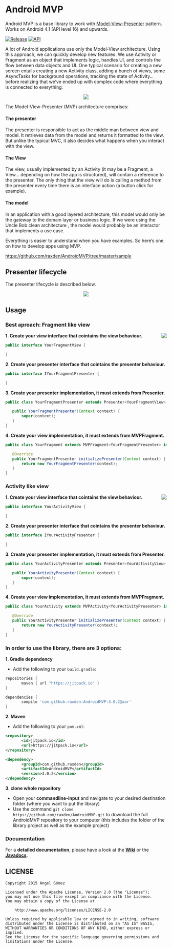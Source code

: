 Android MVP
===========

Android MVP is a base library to work with [Model-View-Presenter](http://en.wikipedia.org/wiki/Model%E2%80%93view%E2%80%93presenter) pattern. Works on Android 4.1 (API level 16) and upwards.

[![Release](https://img.shields.io/github/tag/raxden/AndroidMVP.svg?label=Download)](https://jitpack.io/#raxden/AndroidMVP/)
[![API](https://img.shields.io/badge/API-16%2B-green.svg?style=flat)](https://android-arsenal.com/api?level=16)


A lot of Android applications use only the Model-View architecture. Using this approach, we can quickly develop new features. We use Activity or Fragment as an object that implements logic, handles UI, and controls the flow between data objects and UI. One typical scenario for creating a new screen entails creating a new Activity class, adding a bunch of views, some AsyncTasks for background operations, tracking the state of Activity… before realizing that we’ve ended up with complex code where everything is connected to everything.

<p align="center">
<img src="https://raw.githubusercontent.com/raxden/AndroidMVP/master/mvc_mvp.png"/>
</p>

The Model-View-Presenter (MVP) architecture comprises:

#### The presenter
The presenter is responsible to act as the middle man between view and model. It retrieves data from the model and returns it formatted to the view. But unlike the typical MVC, it also decides what happens when you interact with the view.
#### The View
The view, usually implemented by an Activity (it may be a Fragment, a View… depending on how the app is structured), will contain a reference to the presenter. The only thing that the view will do is calling a method from the presenter every time there is an interface action (a button click for example).
#### The model
In an application with a good layered architecture, this model would only be the gateway to the domain layer or business logic. If we were using the Uncle Bob clean architecture , the model would probably be an interactor that implements a use case.

Everything is easier to understand when you have examples. So here’s one on how to develop apps using MVP.

https://github.com/raxden/AndroidMVP/tree/master/sample

## Presenter lifecycle

The presenter lifecycle is described below.

<p align="center">
<img src="https://raw.githubusercontent.com/raxden/AndroidMVP/master/mvp_lifecycle.png"/>
</p>

## Usage

### Best aproach: Fragment like view

<img align="right" src="https://github.com/raxden/AndroidMVP/blob/master/mvp_fragment.png?raw=true" />

**1. Create your view interface that cointains the view behaviour.**

 ```java
public interface YourFragmentView {

}
```

**2. Create your presenter interface that cointains the presenter behaviour.**

 ```java
public interface IYourFragmentPresenter {

}
```

**3. Create your presenter implementation, it must extends from Presenter.**

 ```java
public class YourFragmentPresenter extends Presenter<YourFragmentView> implements IYourFragmentPresenter {

    public YourFragmentPresenter(Context context) {
        super(context);
    }
}
```

**4. Create your view implementation, it must extends from MVPFragment.**

 ```java
public class YourFragment extends MVPFragment<YourFragmentPresenter> implements YourFragmentView {

    @Override
    public YourFragmentPresenter initializePresenter(Context context) {
        return new YourFragmentPresenter(context);
    }
}
```


### Activity like view

<img align="right" src="https://github.com/raxden/AndroidMVP/blob/master/mvp_activity.png?raw=true" />

**1. Create your view interface that cointains the view behaviour.**

 ```java
public interface YourActivityView {

}
```

**2. Create your presenter interface that cointains the presenter behaviour.**

 ```java
public interface IYourActivityPresenter {

}
```

**3. Create your presenter implementation, it must extends from Presenter.**

 ```java
public class YourActivityPresenter extends Presenter<YourActivityView> implements IYourActivityPresenter {

    public YourActivityPresenter(Context context) {
        super(context);
    }
}
```

**4. Create your view implementation, it must extends from MVPFragment.**

 ```java
public class YourActivity extends MVPActivity<YourActivityPresenter> implements YourActivityView {

    @Override
    public YourActivityPresenter initializePresenter(Context context) {
        return new YourActivityPresenter(context);
    }
}
```

### In order to use the library, there are 3 options:

**1. Gradle dependency**

 - 	Add the following to your `build.gradle`:
 ```gradle
repositories {
	    maven { url "https://jitpack.io" }
}

dependencies {
	    compile 'com.github.raxden:AndroidMVP:3.0.2@aar'
}
```

**2. Maven**
- Add the following to your `pom.xml`:
 ```xml
<repository>
       	<id>jitpack.io</id>
	    <url>https://jitpack.io</url>
</repository>

<dependency>
	    <groupId>com.github.raxden</groupId>
	    <artifactId>AndroidMVP</artifactId>
	    <version>3.0.2</version>
</dependency>
```

**3. clone whole repository**
 - Open your **commandline-input** and navigate to your desired destination folder (where you want to put the library)
 - Use the command `git clone https://github.com/raxden/AndroidMVP.git` to download the full AndroidMVP repository to your computer (this includes the folder of the library project as well as the example project)

### Documentation 

For a **detailed documentation**, please have a look at the [**Wiki**](https://github.com/raxden/AndroidMVP/wiki) or the [**Javadocs**](https://jitpack.io/com/github/raxden/AndroidMVP/3.0.2/javadoc/).

## LICENSE

    Copyright 2015 Ángel Gómez

    Licensed under the Apache License, Version 2.0 (the "License");
    you may not use this file except in compliance with the License.
    You may obtain a copy of the License at

        http://www.apache.org/licenses/LICENSE-2.0

    Unless required by applicable law or agreed to in writing, software
    distributed under the License is distributed on an "AS IS" BASIS,
    WITHOUT WARRANTIES OR CONDITIONS OF ANY KIND, either express or implied.
    See the License for the specific language governing permissions and
    limitations under the License.
